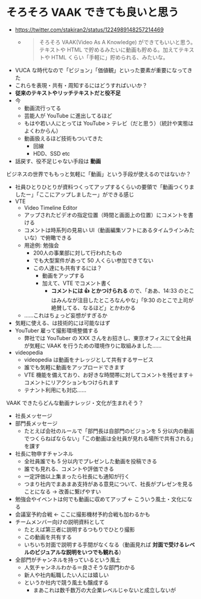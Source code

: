 # そろそろ VAAK できても良いと思う
- https://twitter.com/stakiran2/status/1224989148257214469
  - > そろそろ VAAK(Video As A Knowledge) ができてもいいと思う。テキストや HTML で貯めるみたいに動画も貯める。加えてテキストや HTML くらい「手軽に」貯められる、みたいな。
- VUCA な時代なので「ビジョン」「価値観」といった要素が重要になってきた
- これらを表現・共有・周知するにはどうすればいいか？
- **従来のテキストやリッチテキストだと役不足**
- 今
  - 動画流行ってる
  - 芸能人が YouTube に進出してるほど
  - もはや若い人にとっては YouTube > テレビ（だと思う）（統計や実態はよくわからん）
  - 動画扱えるほど技術もついてきた
    - 回線
    - HDD、SSD etc
- 話戻す、役不足じゃない手段は **動画**

ビジネスの世界でももっと気軽に「動画」という手段が使えるのではないか？

- 社員ひとりひとりが資料つくってアップするくらいの要領で「動画つくりましたー」「ここにアップしましたー」ができる感じ
- VTE
  - Video Timeline Editor
  - アップされたビデオの指定位置（時間と画面上の位置）にコメントを書ける
  - コメントは時系列の見易い UI（動画編集ソフトにあるタイムラインみたいな）で俯瞰できる
  - 用途例: 勉強会
    - 200人の事業部に対して行われたもの
    - でも大型案件があって 50 人くらい参加できてない
    - この人達にも共有するには？
      - 動画をアップする
      - 加えて、VTE でコメント書く
        - **コメントには :+1: とかつけられる** ので、「ああ、14:33 のとこはみんなが注目したところなんやな」「9:30 のとこで上司が絶賛してる、なるほど」とかわかる
  - ……これはちょっど妄想がすぎるか
- 気軽に使える、は技術的には可能なはず
- YouTuber 雇って撮影環境整備する
  - 弊社では YouTuber の XXX さんをお招きし、東京オフィスにて全社員が気軽に VAAK を行うための環境作りに取組みました……
- videopedia
  - videopedia は動画をナレッジとして共有するサービス
  - 誰でも気軽に動画をアップロードできます
  - VTE 機能を備えており、お好きな時間帯に対してコメントを残せます＋コメントにリアクションもつけられます
  - テナント利用にも対応……

VAAK できたらどんな動画ナレッジ・文化が生まれそう？

- 社長メッセージ
- 部門長メッセージ
  - たとえば会社のルールで「部門長は自部門のビジョンを 5 分以内の動画でつくらねばならない」「この動画は全社員が見れる場所で共有される」を課す
- 社長に物申すチャンネル
  - 全社員誰でも 5 分以内でプレゼンした動画を投稿できる
  - 誰でも見れる、コメントや評価できる
  - 一定評価以上集まったら社長にも通知が行く
  - つまり社内でまあまあ支持がある意見について、社長がプレゼンを見ることになる → 改善に繋げやすい
- 勉強会やイベントは何でも動画に収めてアップ ← こういう風土・文化になる
- 会議室予約合戦 ← ここに撮影機材予約合戦も加わるかも
- チームメンバー向けの説明資料として
  - たとえば第三者に説明するつもりでひとり撮影
  - この動画を共有する
  - いちいち対面で説明する手間がなくなる（動画見れば **対面で受けるレベルのビジュアルな説明をいつでも観れる**）
- 全部門がチャンネルを持っているという風土
  - 人気チャンネルわかる＝良さそうな部門わかる
  - 新人や社内転職したい人には嬉しい
  - というか社内で競う風土も醸成する
    - まあこれは数千数万の大企業レベルじゃないと成立しないが
